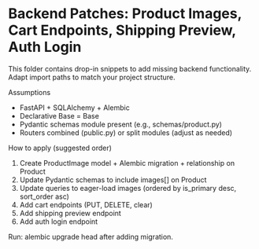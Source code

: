# Backend Patches: Product Images, Cart Endpoints, Shipping Preview, Auth Login

This folder contains drop-in snippets to add missing backend functionality. Adapt import paths to match your project structure.

Assumptions
- FastAPI + SQLAlchemy + Alembic
- Declarative Base = Base
- Pydantic schemas module present (e.g., schemas/product.py)
- Routers combined (public.py) or split modules (adjust as needed)

How to apply (suggested order)
1) Create ProductImage model + Alembic migration + relationship on Product
2) Update Pydantic schemas to include images[] on Product
3) Update queries to eager-load images (ordered by is_primary desc, sort_order asc)
4) Add cart endpoints (PUT, DELETE, clear)
5) Add shipping preview endpoint
6) Add auth login endpoint

Run: alembic upgrade head after adding migration.

